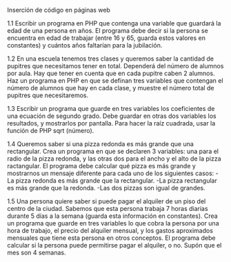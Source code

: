 Inserción de código en páginas web

1.1 Escribir un programa en PHP que contenga una variable que guardará la edad de una persona
en años. El programa debe decir si la persona se encuentra en edad de trabajar (entre 16 y
65, guarda estos valores en constantes) y cuántos años faltarían para la jubilación. 

1.2 En una escuela tenemos tres clases y queremos saber la cantidad de pupitres que
necesitamos tener en total. Dependerá del número de alumnos por aula. Hay que tener en
cuenta que en cada pupitre caben 2 alumnos. Haz un programa en PHP en que se definan tres
variables que contengan el número de alumnos que hay en cada clase, y muestre el número
total de pupitres que necesitaremos.

1.3 Escribir un programa que guarde en tres variables los coeficientes de una ecuación de
segundo grado. Debe guardar en otras dos variables los resultados, y mostrarlos por pantalla.
Para hacer la raíz cuadrada, usar la función de PHP sqrt (número).

1.4 Queremos saber si una pizza redonda es más grande que una rectangular. Crea un programa
en que se declaren 3 variables: una para el radio de la pizza redonda, y las otras dos para el
ancho y el alto de la pizza ractangular. El programa debe calcular qué pizza es más grande y
mostrarnos un mensaje diferente para cada uno de los siguientes casos:
    -La pizza redonda es más grande que la rectangular.
    -La pizza rectangular es más grande que la redonda.
    -Las dos pizzas son igual de grandes.

1.5 Una persona quiere saber si puede pagar el alquiler de un piso del centro de la ciudad.
Sabemos que esta persona trabaja 7 horas diarias durante 5 días a la semana (guarda esta
información en constantes). Crea un programa que guarde en tres variables lo que cobra la
persona por una hora de trabajo, el precio del alquiler mensual, y los gastos aproximados
mensuales que tiene esta persona en otros conceptos. El programa debe calcular si la
persona puede permitirse pagar el alquiler, o no. Supón que el mes son 4 semanas.

